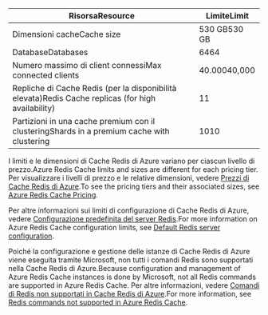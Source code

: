 | <span data-ttu-id="3bc0d-101">Risorsa</span><span class="sxs-lookup"><span data-stu-id="3bc0d-101">Resource</span></span> | <span data-ttu-id="3bc0d-102">Limite</span><span class="sxs-lookup"><span data-stu-id="3bc0d-102">Limit</span></span> |
| --- | --- |
| <span data-ttu-id="3bc0d-103">Dimensioni cache</span><span class="sxs-lookup"><span data-stu-id="3bc0d-103">Cache size</span></span> |<span data-ttu-id="3bc0d-104">530 GB</span><span class="sxs-lookup"><span data-stu-id="3bc0d-104">530 GB</span></span> |
| <span data-ttu-id="3bc0d-105">Database</span><span class="sxs-lookup"><span data-stu-id="3bc0d-105">Databases</span></span> |<span data-ttu-id="3bc0d-106">64</span><span class="sxs-lookup"><span data-stu-id="3bc0d-106">64</span></span> |
| <span data-ttu-id="3bc0d-107">Numero massimo di client connessi</span><span class="sxs-lookup"><span data-stu-id="3bc0d-107">Max connected clients</span></span> |<span data-ttu-id="3bc0d-108">40.000</span><span class="sxs-lookup"><span data-stu-id="3bc0d-108">40,000</span></span> |
| <span data-ttu-id="3bc0d-109">Repliche di Cache Redis (per la disponibilità elevata)</span><span class="sxs-lookup"><span data-stu-id="3bc0d-109">Redis Cache replicas (for high availability)</span></span> |<span data-ttu-id="3bc0d-110">1</span><span class="sxs-lookup"><span data-stu-id="3bc0d-110">1</span></span> |
| <span data-ttu-id="3bc0d-111">Partizioni in una cache premium con il clustering</span><span class="sxs-lookup"><span data-stu-id="3bc0d-111">Shards in a premium cache with clustering</span></span> |<span data-ttu-id="3bc0d-112">10</span><span class="sxs-lookup"><span data-stu-id="3bc0d-112">10</span></span> |

<span data-ttu-id="3bc0d-113">I limiti e le dimensioni di Cache Redis di Azure variano per ciascun livello di prezzo.</span><span class="sxs-lookup"><span data-stu-id="3bc0d-113">Azure Redis Cache limits and sizes are different for each pricing tier.</span></span> <span data-ttu-id="3bc0d-114">Per visualizzare i livelli di prezzo e le relative dimensioni, vedere [Prezzi di Cache Redis di Azure](https://azure.microsoft.com/pricing/details/cache/).</span><span class="sxs-lookup"><span data-stu-id="3bc0d-114">To see the pricing tiers and their associated sizes, see [Azure Redis Cache Pricing](https://azure.microsoft.com/pricing/details/cache/).</span></span>

<span data-ttu-id="3bc0d-115">Per altre informazioni sui limiti di configurazione di Cache Redis di Azure, vedere [Configurazione predefinita del server Redis](../articles/redis-cache/cache-configure.md#default-redis-server-configuration).</span><span class="sxs-lookup"><span data-stu-id="3bc0d-115">For more information on Azure Redis Cache configuration limits, see [Default Redis server configuration](../articles/redis-cache/cache-configure.md#default-redis-server-configuration).</span></span>

<span data-ttu-id="3bc0d-116">Poiché la configurazione e gestione delle istanze di Cache Redis di Azure viene eseguita tramite Microsoft, non tutti i comandi Redis sono supportati nella Cache Redis di Azure.</span><span class="sxs-lookup"><span data-stu-id="3bc0d-116">Because configuration and management of Azure Redis Cache instances is done by Microsoft, not all Redis commands are supported in Azure Redis Cache.</span></span> <span data-ttu-id="3bc0d-117">Per altre informazioni, vedere [Comandi di Redis non supportati in Cache Redis di Azure](../articles/redis-cache/cache-configure.md#redis-commands-not-supported-in-azure-redis-cache).</span><span class="sxs-lookup"><span data-stu-id="3bc0d-117">For more information, see [Redis commands not supported in Azure Redis Cache](../articles/redis-cache/cache-configure.md#redis-commands-not-supported-in-azure-redis-cache).</span></span>

